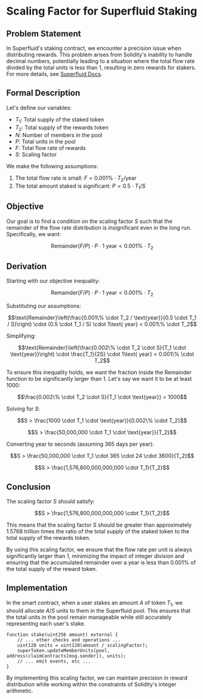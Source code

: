 # Scaling Factor for Superfluid Staking

## Problem Statement

In Superfluid's staking contract, we encounter a precision issue when distributing rewards. This problem arises from Solidity's inability to handle decimal numbers, potentially leading to a situation where the total flow rate divided by the total units is less than 1, resulting in zero rewards for stakers. For more details, see [Superfluid Docs](https://docs.superfluid.finance/docs/protocol/distributions/guides/pools#about-member-units).

## Formal Description

Let's define our variables:

- $T_1$: Total supply of the staked token
- $T_2$: Total supply of the rewards token
- $N$: Number of members in the pool
- $P$: Total units in the pool
- $F$: Total flow rate of rewards
- $S$: Scaling factor

We make the following assumptions:

1. The total flow rate is small: $F = 0.001\% \cdot T_2 / \text{year}$
2. The total amount staked is significant: $P = 0.5 \cdot T_1 / S$

## Objective

Our goal is to find a condition on the scaling factor $S$ such that the remainder of the flow rate distribution is insignificant even in the long run. Specifically, we want:

$$\text{Remainder}(F/P) \cdot P \cdot 1\text{ year} < 0.001\% \cdot T_2$$

## Derivation

Starting with our objective inequality:

$$\text{Remainder}(F/P) \cdot P \cdot 1\text{ year} < 0.001\% \cdot T_2$$

Substituting our assumptions:

$$\text{Remainder}\left(\frac{0.001\% \cdot T_2 / \text{year}}{0.5 \cdot T_1 / S}\right) \cdot (0.5 \cdot T_1 / S) \cdot 1\text{ year} < 0.001\% \cdot T_2$$

Simplifying:

$$\text{Remainder}\left(\frac{0.002\% \cdot T_2 \cdot S}{T_1 \cdot \text{year}}\right) \cdot \frac{T_1}{2S} \cdot 1\text{ year} < 0.001\% \cdot T_2$$

To ensure this inequality holds, we want the fraction inside the Remainder function to be significantly larger than 1. Let's say we want it to be at least 1000:

$$\frac{0.002\% \cdot T_2 \cdot S}{T_1 \cdot \text{year}} > 1000$$

Solving for $S$:

$$S > \frac{1000 \cdot T_1 \cdot \text{year}}{0.002\% \cdot T_2}$$

$$S > \frac{50,000,000 \cdot T_1 \cdot \text{year}}{T_2}$$

Converting year to seconds (assuming 365 days per year):

$$S > \frac{50,000,000 \cdot T_1 \cdot 365 \cdot 24 \cdot 3600}{T_2}$$

$$S > \frac{1,576,800,000,000,000 \cdot T_1}{T_2}$$

## Conclusion

The scaling factor $S$ should satisfy:

$$S > \frac{1,576,800,000,000,000 \cdot T_1}{T_2}$$

This means that the scaling factor $S$ should be greater than approximately 1.5768 trillion times the ratio of the total supply of the staked token to the total supply of the rewards token.

By using this scaling factor, we ensure that the flow rate per unit is always significantly larger than 1, minimizing the impact of integer division and ensuring that the accumulated remainder over a year is less than 0.001% of the total supply of the reward token.

## Implementation

In the smart contract, when a user stakes an amount $A$ of token $T_1$, we should allocate $A/S$ units to them in the Superfluid pool. This ensures that the total units in the pool remain manageable while still accurately representing each user's stake.

```solidity
function stake(uint256 amount) external {
    // ... other checks and operations ...
    uint128 units = uint128(amount / scalingFactor);
    superToken.updateMemberUnits(pool, address(claimContracts[msg.sender]), units);
    // ... emit events, etc ...
}
```

By implementing this scaling factor, we can maintain precision in reward distribution while working within the constraints of Solidity's integer arithmetic.